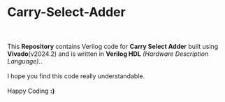 # Carry-Select-Adder
 
<br><br>
This <b>Repository</b> contains Verilog code for <b>Carry Select Adder</b> built using <b>Vivado</b>(v2024.2) and is written in <b>Verilog HDL</b> <i>(Hardware Description Language).</i>.
<br><br>
I hope you find this code really understandable. <br><br> Happy Coding <b>:)</b>
